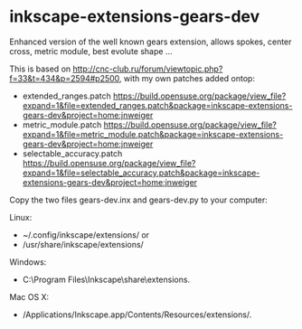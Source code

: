 inkscape-extensions-gears-dev
=============================

Enhanced version of the well known gears extension, allows spokes, center cross, metric module, best evolute shape ...

This is based on http://cnc-club.ru/forum/viewtopic.php?f=33&t=434&p=2594#p2500, with my own patches added ontop:

* extended_ranges.patch https://build.opensuse.org/package/view_file?expand=1&file=extended_ranges.patch&package=inkscape-extensions-gears-dev&project=home:jnweiger
* metric_module.patch https://build.opensuse.org/package/view_file?expand=1&file=metric_module.patch&package=inkscape-extensions-gears-dev&project=home:jnweiger
* selectable_accuracy.patch https://build.opensuse.org/package/view_file?expand=1&file=selectable_accuracy.patch&package=inkscape-extensions-gears-dev&project=home:jnweiger

Copy the two files gears-dev.inx and gears-dev.py to your computer:

Linux:
*  ~/.config/inkscape/extensions/ or
*  /usr/share/inkscape/extensions/

Windows: 
*  C:\Program Files\Inkscape\share\extensions\.

Mac OS X: 
*  /Applications/Inkscape.app/Contents/Resources/extensions/. 




